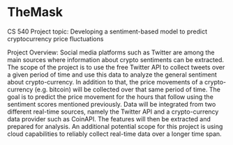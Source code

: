 # TheMask
CS 540
Project topic: Developing a sentiment-based model to predict cryptocurrency price fluctuations

Project Overview: Social media platforms such as Twitter are among the main sources where information about crypto sentiments can be extracted. The scope of the project is to use the free Twitter API to collect tweets over a given period of time and use this data to analyze the general sentiment about crypto-currency. In addition to that, the price movements of a crypto-currency (e.g. bitcoin) will be collected over that same period of time. The goal is to predict the price movement for the hours that follow using the sentiment scores mentioned previously. Data will be integrated from two different real-time sources, namely the Twitter API and a crypto-currency data provider such as CoinAPI. The features will then be extracted and prepared for analysis. An additional potential scope for this project is using cloud capabilities to reliably collect real-time data over a longer time span.
